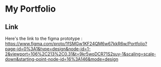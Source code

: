 # My Portfolio

## Link

Here's the link to the figma prototype : https://www.figma.com/proto/1fSMGw1KF24QM6w67kkR6w/Portfolio?page-id=0%3A1&type=design&node-id=1-2&viewport=106%2C213%2C0.31&t=9kr5woDCR71S2suy-1&scaling=scale-down&starting-point-node-id=16%3A146&mode=design
